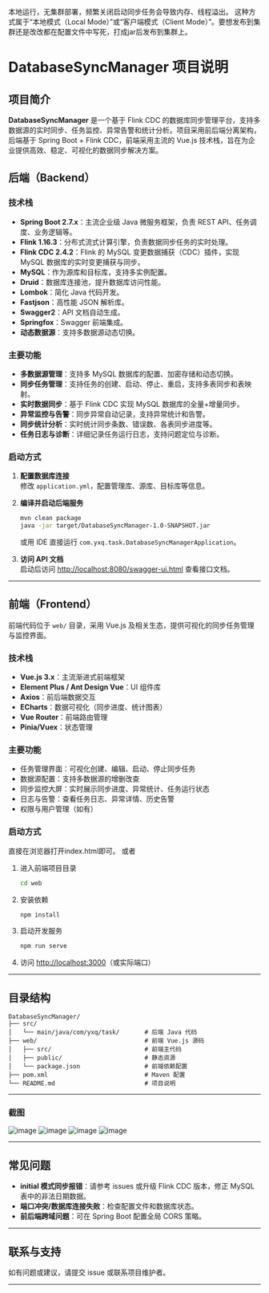 本地运行，无集群部署，频繁关闭启动同步任务会导致内存、线程溢出。
这种方式属于“本地模式（Local Mode）”或“客户端模式（Client Mode）”。要想发布到集群还是改改都在配置文件中写死，打成jar后发布到集群上。
# DatabaseSyncManager 项目说明

## 项目简介

**DatabaseSyncManager** 是一个基于 Flink CDC 的数据库同步管理平台，支持多数据源的实时同步、任务监控、异常告警和统计分析。项目采用前后端分离架构，后端基于 Spring Boot + Flink CDC，前端采用主流的 Vue.js 技术栈，旨在为企业提供高效、稳定、可视化的数据同步解决方案。


## 后端（Backend）

### 技术栈

- **Spring Boot 2.7.x**：主流企业级 Java 微服务框架，负责 REST API、任务调度、业务逻辑等。
- **Flink 1.16.3**：分布式流式计算引擎，负责数据同步任务的实时处理。
- **Flink CDC 2.4.2**：Flink 的 MySQL 变更数据捕获（CDC）插件，实现 MySQL 数据库的实时变更捕获与同步。
- **MySQL**：作为源库和目标库，支持多实例配置。
- **Druid**：数据库连接池，提升数据库访问性能。
- **Lombok**：简化 Java 代码开发。
- **Fastjson**：高性能 JSON 解析库。
- **Swagger2**：API 文档自动生成。
- **Springfox**：Swagger 前端集成。
- **动态数据源**：支持多数据源动态切换。

### 主要功能

- **多数据源管理**：支持多 MySQL 数据库的配置、加密存储和动态切换。
- **同步任务管理**：支持任务的创建、启动、停止、重启，支持多表同步和表映射。
- **实时数据同步**：基于 Flink CDC 实现 MySQL 数据库的全量+增量同步。
- **异常监控与告警**：同步异常自动记录，支持异常统计和告警。
- **同步统计分析**：实时统计同步条数、错误数、各表同步进度等。
- **任务日志与诊断**：详细记录任务运行日志，支持问题定位与诊断。

### 启动方式

1. **配置数据库连接**  
   修改 `application.yml`，配置管理库、源库、目标库等信息。

2. **编译并启动后端服务**  
   ```bash
   mvn clean package
   java -jar target/DatabaseSyncManager-1.0-SNAPSHOT.jar
   ```
   或用 IDE 直接运行 `com.yxq.task.DatabaseSyncManagerApplication`。

3. **访问 API 文档**  
   启动后访问 [http://localhost:8080/swagger-ui.html](http://localhost:8080/swagger-ui.html) 查看接口文档。

---

## 前端（Frontend）

前端代码位于 `web/` 目录，采用 Vue.js 及相关生态，提供可视化的同步任务管理与监控界面。

### 技术栈

- **Vue.js 3.x**：主流渐进式前端框架
- **Element Plus / Ant Design Vue**：UI 组件库
- **Axios**：前后端数据交互
- **ECharts**：数据可视化（同步进度、统计图表）
- **Vue Router**：前端路由管理
- **Pinia/Vuex**：状态管理

### 主要功能

- 任务管理界面：可视化创建、编辑、启动、停止同步任务
- 数据源配置：支持多数据源的增删改查
- 同步监控大屏：实时展示同步进度、异常统计、任务运行状态
- 日志与告警：查看任务日志、异常详情、历史告警
- 权限与用户管理（如有）

### 启动方式

直接在浏览器打开index.html即可。
或者
1. 进入前端项目目录
   ```bash
   cd web
   ```
2. 安装依赖
   ```bash
   npm install
   ```
3. 启动开发服务
   ```bash
   npm run serve
   ```
4. 访问 [http://localhost:3000](http://localhost:3000)（或实际端口）

---

## 目录结构

```
DatabaseSyncManager/
├── src/
│   └── main/java/com/yxq/task/       # 后端 Java 代码
├── web/                              # 前端 Vue.js 源码
│   ├── src/                          # 前端主代码
│   ├── public/                       # 静态资源
│   └── package.json                  # 前端依赖配置
├── pom.xml                           # Maven 配置
└── README.md                         # 项目说明
```

---
### 截图
![image](https://github.com/user-attachments/assets/2387ab16-4f49-4623-99e2-4524a50a129f)
![image](https://github.com/user-attachments/assets/9636807f-bdc9-493d-9d80-1c5e75220f80)
![image](https://github.com/user-attachments/assets/a6946d1b-ab16-4cff-9d21-951ff100033c)
![image](https://github.com/user-attachments/assets/535ab976-c739-46c5-8b96-632cedf5d161)

---

## 常见问题

- **initial 模式同步报错**：请参考 issues 或升级 Flink CDC 版本，修正 MySQL 表中的非法日期数据。
- **端口冲突/数据库连接失败**：检查配置文件和数据库状态。
- **前后端跨域问题**：可在 Spring Boot 配置全局 CORS 策略。

---

## 联系与支持

如有问题或建议，请提交 issue 或联系项目维护者。

---
